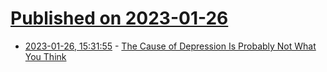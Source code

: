 # [Published on 2023-01-26](index.md)

* [2023-01-26, 15:31:55](https://news.ycombinator.com/item?id=34532927) - [The Cause of Depression Is Probably Not What You Think](https://www.quantamagazine.org/the-cause-of-depression-is-probably-not-what-you-think-20230126/)
